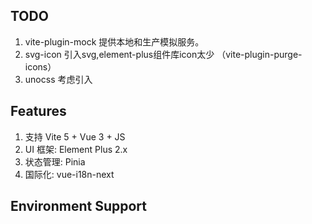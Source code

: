 ## TODO

1. vite-plugin-mock 提供本地和生产模拟服务。
2. svg-icon 引入svg,element-plus组件库icon太少 （vite-plugin-purge-icons）
3. unocss 考虑引入

## Features

1. 支持 Vite 5 + Vue 3 + JS
2. UI 框架: Element Plus 2.x
3. 状态管理: Pinia
4. 国际化: vue-i18n-next

## Environment Support
